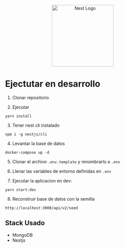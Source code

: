 <p align="center">
  <a href="http://nestjs.com/" target="blank"><img src="https://nestjs.com/img/logo-small.svg" width="200" alt="Nest Logo" /></a>
</p>

# Ejectutar en desarrollo

1. Clonar repositorio

2. Ejecutar
```
yarn install
```

3. Tener nest cli instalado
```
npm i -g nestjs/cli
```

4. Levantar la base de datos
```
docker-compose up -d 
```

5. Clonar el archivo ```.env.template``` y renombrarlo a ```.env```

6. Llenar las variables de entorno definidas en ```.env```


7. Ejecutar la aplicacion en dev:
```
yarn start:dev
```

8. Reconstruir base de datos con la semilla
```
http://localhost:3000/api/v2/seed
```

## Stack Usado
* MongoDB
* Nestjs